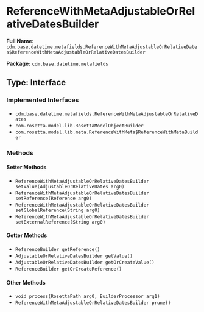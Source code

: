 # ReferenceWithMetaAdjustableOrRelativeDatesBuilder

**Full Name:** `cdm.base.datetime.metafields.ReferenceWithMetaAdjustableOrRelativeDates$ReferenceWithMetaAdjustableOrRelativeDatesBuilder`

**Package:** `cdm.base.datetime.metafields`

## Type: Interface

### Implemented Interfaces

- `cdm.base.datetime.metafields.ReferenceWithMetaAdjustableOrRelativeDates`
- `com.rosetta.model.lib.RosettaModelObjectBuilder`
- `com.rosetta.model.lib.meta.ReferenceWithMeta$ReferenceWithMetaBuilder`

### Methods

#### Setter Methods

- `ReferenceWithMetaAdjustableOrRelativeDatesBuilder setValue(AdjustableOrRelativeDates arg0)`
- `ReferenceWithMetaAdjustableOrRelativeDatesBuilder setReference(Reference arg0)`
- `ReferenceWithMetaAdjustableOrRelativeDatesBuilder setGlobalReference(String arg0)`
- `ReferenceWithMetaAdjustableOrRelativeDatesBuilder setExternalReference(String arg0)`

#### Getter Methods

- `ReferenceBuilder getReference()`
- `AdjustableOrRelativeDatesBuilder getValue()`
- `AdjustableOrRelativeDatesBuilder getOrCreateValue()`
- `ReferenceBuilder getOrCreateReference()`

#### Other Methods

- `void process(RosettaPath arg0, BuilderProcessor arg1)`
- `ReferenceWithMetaAdjustableOrRelativeDatesBuilder prune()`

